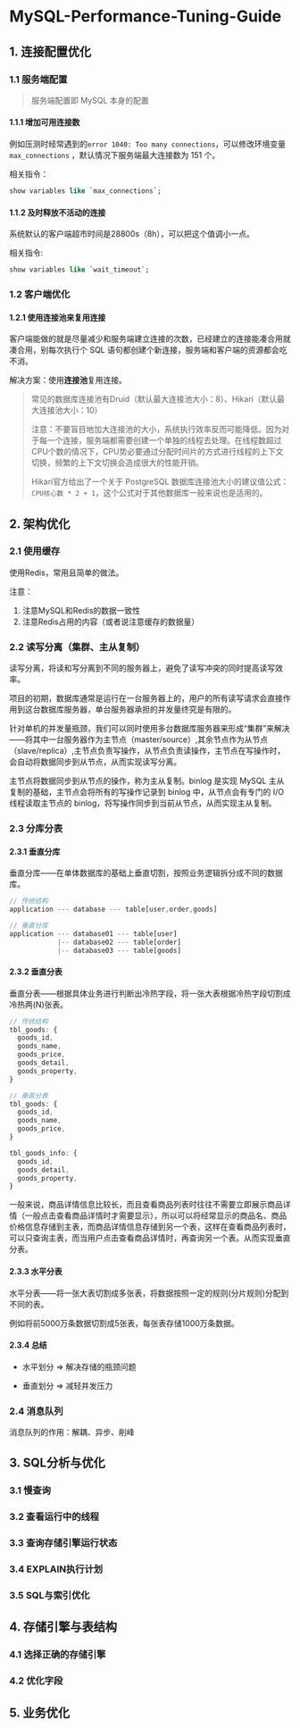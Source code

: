 # MySQL-Performance-Tuning-Guide

## 1. 连接配置优化

### 1.1 服务端配置

> 服务端配置即 MySQL 本身的配置

#### 1.1.1 增加可用连接数

例如压测时经常遇到的`error 1040: Too many connections`，可以修改环境变量 `max_connections` ，默认情况下服务端最大连接数为 151 个。

相关指令：

```sql
show variables like `max_connections`;
```

#### 1.1.2 及时释放不活动的连接

系统默认的客户端超市时间是28800s（8h），可以把这个值调小一点。

相关指令:

```sql
show variables like `wait_timeout`;
```

### 1.2 客户端优化

#### 1.2.1 使用连接池来复用连接

客户端能做的就是尽量减少和服务端建立连接的次数，已经建立的连接能凑合用就凑合用，别每次执行个 SQL 语句都创建个新连接，服务端和客户端的资源都会吃不消。

解决方案：使用**连接池**复用连接。

> 常见的数据库连接池有Druid（默认最大连接池大小：8）、Hikari（默认最大连接池大小：10）
>
> 注意：不要盲目地加大连接池的大小，系统执行效率反而可能降低。因为对于每一个连接，服务端都需要创建一个单独的线程去处理。在线程数超过CPU个数的情况下，CPU势必要通过分配时间片的方式进行线程的上下文切换，频繁的上下文切换会造成很大的性能开销。
>
> Hikari官方给出了一个关于 PostgreSQL 数据库连接池大小的建议值公式：`CPU核心数 * 2 + 1`，这个公式对于其他数据库一般来说也是适用的。

## 2. 架构优化

### 2.1 使用缓存

使用Redis，常用且简单的做法。

注意：

1. 注意MySQL和Redis的数据一致性
2. 注意Redis占用的内容（或者说注意缓存的数据量）

### 2.2 读写分离（集群、主从复制）

读写分离，将读和写分离到不同的服务器上，避免了读写冲突的同时提高读写效率。

项目的初期，数据库通常是运行在一台服务器上的，用户的所有读写请求会直接作用到这台数据库服务器，单台服务器承担的并发量终究是有限的。

针对单机的并发量瓶颈，我们可以同时使用多台数据库服务器来形成“集群”来解决——将其中一台服务器作为主节点（master/source）,其余节点作为从节点（slave/replica）,主节点负责写操作，从节点负责读操作，主节点在写操作时，会自动将数据同步到从节点，从而实现读写分离。

主节点将数据同步到从节点的操作，称为主从复制。binlog 是实现 MySQL 主从复制的基础，主节点会将所有的写操作记录到 binlog 中，从节点会有专门的 I/O 线程读取主节点的 binlog，将写操作同步到当前从节点，从而实现主从复制。

### 2.3 分库分表

#### 2.3.1 垂直分库

垂直分库——在单体数据库的基础上垂直切割，按照业务逻辑拆分成不同的数据库。

```javascript
// 传统结构
application --- database --- table[user,order,goods]

// 垂直分库
application --- database01 --- table[user]
            |-- database02 --- table[order]
            |-- database03 --- table[goods]
```

#### 2.3.2 垂直分表

垂直分表——根据具体业务进行判断出冷热字段，将一张大表根据冷热字段切割成冷热两(N)张表。

```javascript
// 传统结构
tbl_goods: {
  goods_id,
  goods_name,
  goods_price,
  goods_detail,
  goods_property,
}

// 垂直分表
tbl_goods: {
  goods_id,
  goods_name,
  goods_price,
}

tbl_goods_info: {
  goods_id,
  goods_detail,
  goods_property,
}
```

一般来说，商品详情信息比较长，而且查看商品列表时往往不需要立即展示商品详情（一般点击查看商品详情时才需要显示），所以可以将经常显示的商品名、商品价格信息存储到主表，而商品详情信息存储到另一个表，这样在查看商品列表时，可以只查询主表，而当用户点击查看商品详情时，再查询另一个表。从而实现垂直分表。

#### 2.3.3 水平分表

水平分表——将一张大表切割成多张表，将数据按照一定的规则(分片规则)分配到不同的表。

例如将前5000万条数据切割成5张表，每张表存储1000万条数据。

#### 2.3.4 总结

* 水平划分 => 解决存储的瓶颈问题

* 垂直划分 => 减轻并发压力

### 2.4 消息队列

消息队列的作用：解耦、异步、削峰

## 3. SQL分析与优化

### 3.1 慢查询

### 3.2 查看运行中的线程

### 3.3 查询存储引擎运行状态

### 3.4 EXPLAIN执行计划

### 3.5 SQL与索引优化

## 4. 存储引擎与表结构

### 4.1 选择正确的存储引擎

### 4.2 优化字段

## 5. 业务优化
